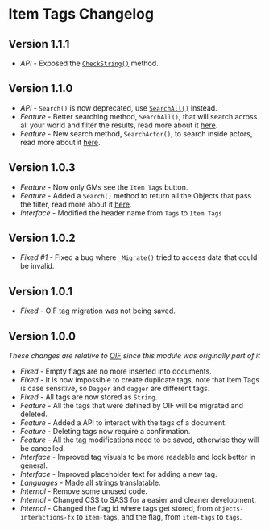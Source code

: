 # Item Tags Changelog

## Version 1.1.1

- *API* - Exposed the [`CheckString()`](https://modules.zoty.dev/itemTags/apiReference.html#check-tags-by-string) method.

## Version 1.1.0

- *API* - `Search()` is now deprecated, use [`SearchAll()`](https://modules.zoty.dev/itemTags/apiReference.html#search-all) instead.
- *Feature* - Better searching method, `SearchAll()`, that will search across all your world and filter the results, read more about it [here](https://modules.zoty.dev/itemTags/apiReference.html#search-all).
- *Feature* - New search method, `SearchActor()`, to search inside actors, read more about it [here](https://modules.zoty.dev/itemTags/apiReference.html#search-actor).

## Version 1.0.3

- *Feature* - Now only GMs see the `Item Tags` button.
- *Feature* - Added a `Search()` method to return all the Objects that pass the filter, read more about it [here](https://modules.zoty.dev/itemTags/apiReference.html#search-tags).
- *Interface* - Modified the header name from `Tags` to `Item Tags`

## Version 1.0.2

- *Fixed #1* - Fixed a bug where `_Migrate()` tried to access data that could be invalid.

## Version 1.0.1

- *Fixed* - OIF tag migration was not being saved.

## Version 1.0.0
_These changes are relative to [OIF](https://github.com/ZotyDev/objects-interactions-fx) since this module was originally part of it_

- *Fixed* - Empty flags are no more inserted into documents.
- *Fixed* - It is now impossible to create duplicate tags, note that Item Tags is case sensitive, so `Dagger` and `dagger` are different tags.
- *Fixed* - All tags are now stored as `String`.
- *Feature* - All the tags that were defined by OIF will be migrated and deleted.
- *Feature* - Added a API to interact with the tags of a document.
- *Feature* - Deleting tags now require a confirmation.
- *Feature* - All the tag modifications need to be saved, otherwise they will be cancelled.
- *Interface* - Improved tag visuals to be more readable and look better in general.
- *Interface* - Improved placeholder text for adding a new tag.
- *Languages* - Made all strings translatable.
-  *Internal* - Remove some unused code.
-  *Internal* - Changed CSS to SASS for a easier and cleaner development.
-  *Internal* - Changed the flag id where tags get stored, from `objects-interactions-fx` to `item-tags`, and the flag, from `item-tags` to `tags`.
